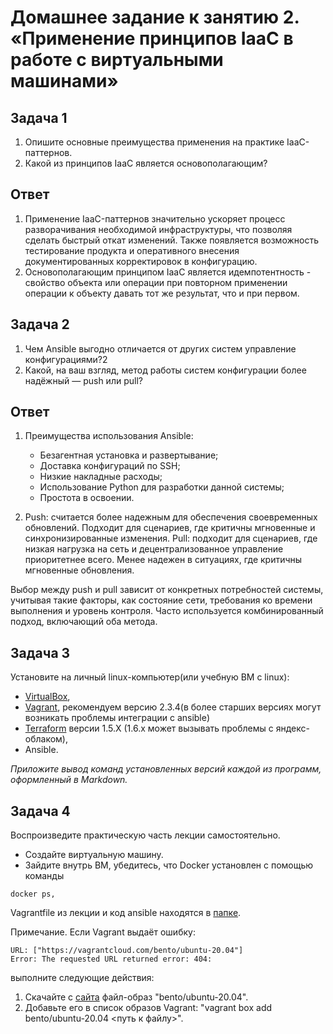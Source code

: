 # Домашнее задание к занятию 2. «Применение принципов IaaC в работе с виртуальными машинами»

## Задача 1

1. Опишите основные преимущества применения на практике IaaC-паттернов.
2. Какой из принципов IaaC является основополагающим?

## Ответ

1. Применение IaaC-паттернов значительно ускоряет процесс разворачивания необходимой инфраструктуры, что позволяя сделать быстрый откат изменений. Также появляется возможность тестирование продукта и оперативного внесения документированных корректировок в конфигурацию.
2. Основополагающим принципом IaaC является идемпотентность - свойство объекта или операции при повторном применении операции к объекту давать тот же результат, что и при первом.


## Задача 2

1. Чем Ansible выгодно отличается от других систем управление конфигурациями?2
2. Какой, на ваш взгляд, метод работы систем конфигурации более надёжный — push или pull?

## Ответ

1. Преимущества использования Ansible:
   * Безагентная установка и развертывание;
   * Доставка конфигураций по SSH;
   * Низкие накладные расходы;
   * Использование Python для разработки данной системы;
   * Простота в освоении.

3. Push: считается более надежным для обеспечения своевременных обновлений. Подходит для сценариев, где критичны мгновенные и синхронизированные изменения.
   Pull: подходит для сценариев, где низкая нагрузка на сеть и децентрализованное управление приоритетнее всего. Менее надежен в ситуациях, где критичны мгновенные обновления.

Выбор между push и pull зависит от конкретных потребностей системы, учитывая такие факторы, как состояние сети, требования ко времени выполнения и уровень контроля. Часто используется комбинированный подход, включающий оба метода.


## Задача 3

Установите на личный linux-компьютер(или учебную ВМ с linux):

- [VirtualBox](https://www.virtualbox.org/),
- [Vagrant](https://github.com/netology-code/devops-materials), рекомендуем версию 2.3.4(в более старших версиях могут возникать проблемы интеграции с ansible)
- [Terraform](https://github.com/netology-code/devops-materials/blob/master/README.md)  версии 1.5.Х (1.6.х может вызывать проблемы с яндекс-облаком),
- Ansible.

*Приложите вывод команд установленных версий каждой из программ, оформленный в Markdown.*

## Задача 4 

Воспроизведите практическую часть лекции самостоятельно.

- Создайте виртуальную машину.
- Зайдите внутрь ВМ, убедитесь, что Docker установлен с помощью команды
```
docker ps,
```
Vagrantfile из лекции и код ansible находятся в [папке](https://github.com/netology-code/virt-homeworks/tree/virt-11/05-virt-02-iaac/src).

Примечание. Если Vagrant выдаёт ошибку:
```
URL: ["https://vagrantcloud.com/bento/ubuntu-20.04"]     
Error: The requested URL returned error: 404:
```

выполните следующие действия:

1. Скачайте с [сайта](https://app.vagrantup.com/bento/boxes/ubuntu-20.04) файл-образ "bento/ubuntu-20.04".
2. Добавьте его в список образов Vagrant: "vagrant box add bento/ubuntu-20.04 <путь к файлу>".

